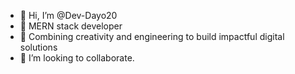 - 👋 Hi, I’m @Dev-Dayo20
- 👀  MERN stack developer
- 🌱 Combining creativity and engineering to build impactful digital solutions 
- 💞️ I’m looking to collaborate. 

<!---
Dev-Dayo20/Dev-Dayo20 is a ✨ special ✨ repository because its `README.md` (this file) appears on your GitHub profile.
You can click the Preview link to take a look at your changes.
--->
